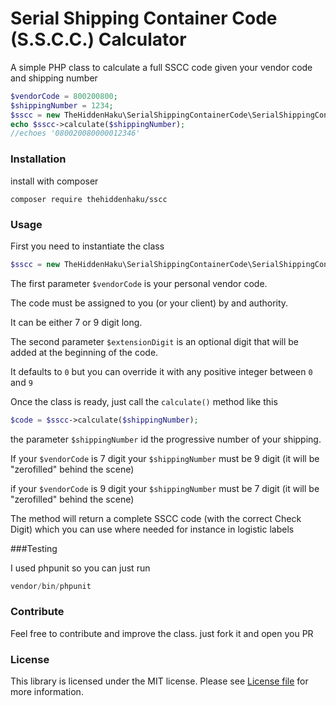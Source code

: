 Serial Shipping Container Code (S.S.C.C.) Calculator
===============

A simple PHP class to calculate a full SSCC code given your vendor code and shipping number

```php
$vendorCode = 800200800;
$shippingNumber = 1234;
$sscc = new TheHiddenHaku\SerialShippingContainerCode\SerialShippingContainerCode($vendorCode);
echo $sscc->calculate($shippingNumber);
//echoes '080020080000012346'
```

### Installation
install with composer
```
composer require thehiddenhaku/sscc
```

### Usage

First you need to instantiate the class
```php
$sscc = new TheHiddenHaku\SerialShippingContainerCode\SerialShippingContainerCode($vendorCode, $extensionDigit);
```
The first parameter `$vendorCode` is your personal vendor code.

The code must be assigned to you (or your client) by and authority.

It can be either 7 or 9 digit long.

The second parameter `$extensionDigit` is an optional digit that will be added at the beginning of the code.

It defaults to `0` but you can override it with any positive integer between `0` and `9`

Once the class is ready, just call the `calculate()` method like this
```php
$code = $sscc->calculate($shippingNumber);
```
the parameter `$shippingNumber` id the progressive number of your shipping.

If your `$vendorCode` is 7 digit your `$shippingNumber` must be 9 digit (it will be "zerofilled" behind the scene)

if your `$vendorCode` is 9 digit your `$shippingNumber` must be 7 digit (it will be "zerofilled" behind the scene)

The method will return a complete SSCC code (with the correct Check Digit) which you can use where needed for instance in logistic labels

###Testing

I used phpunit so you can just run
```php
vendor/bin/phpunit
```

### Contribute

Feel free to contribute and improve the class. just fork it and open you PR

### License

This library is licensed under the MIT license. Please see [License file](LICENSE.txt) for more information.